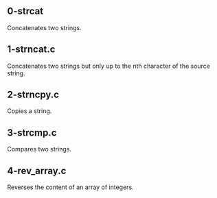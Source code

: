 ## 0-strcat
Concatenates two strings.
## 1-strncat.c
Concatenates two strings but only up to the nth character of the source string.
## 2-strncpy.c
Copies a string.
## 3-strcmp.c
Compares two strings.
## 4-rev_array.c
Reverses the content of an array of integers.
